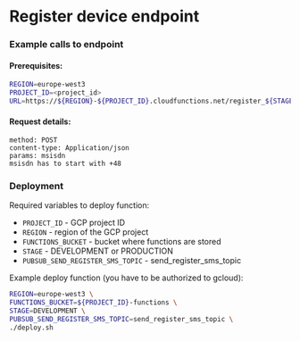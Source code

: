 # Register device endpoint

### Example calls to endpoint

#### Prerequisites:
```bash
REGION=europe-west3
PROJECT_ID=<project_id>
URL=https://${REGION}-${PROJECT_ID}.cloudfunctions.net/register_${STAGE}
```

#### Request details:
```
method: POST
content-type: Application/json
params: msisdn
msisdn has to start with +48
```

### Deployment

Required variables to deploy function:
* `PROJECT_ID` - GCP project ID
* `REGION` - region of the GCP project
* `FUNCTIONS_BUCKET` - bucket where functions are stored
* `STAGE` - DEVELOPMENT or PRODUCTION
* `PUBSUB_SEND_REGISTER_SMS_TOPIC` - send_register_sms_topic



Example deploy function (you have to be authorized to gcloud):
```bash
REGION=europe-west3 \
FUNCTIONS_BUCKET=${PROJECT_ID}-functions \
STAGE=DEVELOPMENT \
PUBSUB_SEND_REGISTER_SMS_TOPIC=send_register_sms_topic \
./deploy.sh
```

